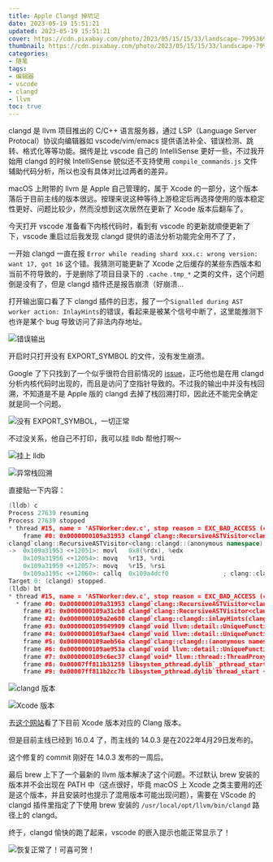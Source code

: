 ```yaml
---
title: Apple Clangd 掉坑记
date: 2023-05-19 15:51:21
updated: 2023-05-19 15:51:21
cover: https://cdn.pixabay.com/photo/2023/05/15/15/33/landscape-7995369_1280.jpg
thumbnail: https://cdn.pixabay.com/photo/2023/05/15/15/33/landscape-7995369_1280.jpg
categories:
- 随笔
tags:
- 编辑器
- vscode
- clangd
- llvm
toc: true
---
```


clangd 是 llvm 项目推出的 C/C++ 语言服务器，通过 LSP（Language Server Protocal）协议向编辑器如 vscode/vim/emacs 提供语法补全、错误检测、跳转、格式化等等功能。据传是比 vscode 自己的 IntelliSense 更好一些，不过我开始用 clangd 的时候 IntelliSense 貌似还不支持使用 `compile_commands.js` 文件辅助代码分析，所以也没有具体对比过两者的差异。

macOS 上附带的 llvm 是 Apple 自己管理的，属于 Xcode 的一部分，这个版本落后于目前主线的版本很远。按理来说这种等待上游稳定后再选择使用的版本稳定性更好、问题比较少，然而没想到这次居然在更新了 Xcode 版本后翻车了。

<!-- more -->

今天打开 vscode 准备看下内核代码时，看到有 vscode 的更新就顺便更新了下，vscode 重启过后我发现 clangd 提供的语法分析功能完全用不了了，

一开始 clangd 一直在报 `Error while reading shard xxx.c: wrong version: want 17, got 16` 这个错。我猜测可能更新了 Xcode 之后缓存的某些东西版本和当前不符导致的，于是删除了项目目录下的 `.cache` `.tmp_*` 之类的文件，这个问题倒是没有了，但是 clangd 插件还是报告崩溃（好崩溃...

打开输出窗口看了下 clangd 插件的日志，报了一个`Signalled during AST worker action: InlayHints`的错误，看起来是被某个信号中断了，这里能推测下也许是某个 bug 导致访问了非法内存地址。

![错误输出](https://s2.loli.net/2023/05/19/FQ1HDPUSep2EaIw.png)

开启时只打开没有 EXPORT_SYMBOL 的文件，没有发生崩溃。

Google 了下只找到了一个似乎很符合目前情况的 [issue](https://github.com/clangd/clangd/issues/1120)，正巧他也是在用 clangd 分析内核代码时出现的，而且是访问了空指针导致的。不过我的输出中并没有栈回溯，不知道是不是 Apple 版的 clangd 去掉了栈回溯打印，因此还不能完全确定就是同一个问题。

![没有 EXPORT_SYMBOL，一切正常](https://s2.loli.net/2023/05/19/KBxtWy3ORpMfjGq.png)

不过没关系，他自己不打印，我可以挂 lldb 帮他打啊～

![挂上 lldb](https://s2.loli.net/2023/05/19/biv4y13TLYMEoZu.png)

![异常栈回溯](https://s2.loli.net/2023/05/19/W4eavFUY6ThztpQ.png)

直接贴一下内容：

```cpp
(lldb) c
Process 27639 resuming
Process 27639 stopped
* thread #15, name = 'ASTWorker:dev.c', stop reason = EXC_BAD_ACCESS (code=1, address=0x8)
    frame #0: 0x0000000109a31953 clangd`clang::RecursiveASTVisitor<clang::clangd::(anonymous namespace)::InlayHintVisitor>::TraverseDecl(clang::Decl*) + 12051
clangd`clang::RecursiveASTVisitor<clang::clangd::(anonymous namespace)::InlayHintVisitor>::TraverseDecl:
->  0x109a31953 <+12051>: movl   0x8(%rdx), %edx
    0x109a31956 <+12054>: movq   %r13, %rdi
    0x109a31959 <+12057>: movq   %r15, %rsi
    0x109a3195c <+12060>: callq  0x109a4dcf0               ; clang::clangd::(anonymous namespace)::InlayHintVisitor::addReturnTypeHint(clang::FunctionDecl*, clang::SourceLocation)
Target 0: (clangd) stopped.
(lldb) bt
* thread #15, name = 'ASTWorker:dev.c', stop reason = EXC_BAD_ACCESS (code=1, address=0x8)
  * frame #0: 0x0000000109a31953 clangd`clang::RecursiveASTVisitor<clang::clangd::(anonymous namespace)::InlayHintVisitor>::TraverseDecl(clang::Decl*) + 12051
    frame #1: 0x0000000109a31cb8 clangd`clang::RecursiveASTVisitor<clang::clangd::(anonymous namespace)::InlayHintVisitor>::TraverseDecl(clang::Decl*) + 12920
    frame #2: 0x0000000109a2e680 clangd`clang::clangd::inlayHints(clang::clangd::ParsedAST&, llvm::Optional<clang::clangd::Range>) + 336
    frame #3: 0x0000000109949909 clangd`void llvm::detail::UniqueFunctionBase<void, llvm::Expected<clang::clangd::InputsAndAST> >::CallImpl<clang::clangd::ClangdServer::inlayHints(llvm::StringRef, llvm::Optional<clang::clangd::Range>, llvm::unique_function<void (llvm::Expected<std::__1::vector<clang::clangd::InlayHint, std::__1::allocator<clang::clangd::InlayHint> > >)>)::$_21>(void*, llvm::Expected<clang::clangd::InputsAndAST>&) + 89
    frame #4: 0x0000000109af3ae4 clangd`void llvm::detail::UniqueFunctionBase<void>::CallImpl<clang::clangd::(anonymous namespace)::ASTWorker::runWithAST(llvm::StringRef, llvm::unique_function<void (llvm::Expected<clang::clangd::InputsAndAST>)>, clang::clangd::TUScheduler::ASTActionInvalidation)::$_7>(void*) + 1524
    frame #5: 0x0000000109aeb56a clangd`clang::clangd::(anonymous namespace)::ASTWorker::runTask(llvm::StringRef, llvm::function_ref<void ()>) + 522
    frame #6: 0x0000000109ae953a clangd`void llvm::detail::UniqueFunctionBase<void>::CallImpl<clang::clangd::(anonymous namespace)::ASTWorker::create(llvm::StringRef, clang::clangd::GlobalCompilationDatabase const&, clang::clangd::TUScheduler::ASTCache&, clang::clangd::TUScheduler::HeaderIncluderCache&, clang::clangd::AsyncTaskRunner*, clang::clangd::Semaphore&, clang::clangd::TUScheduler::Options const&, clang::clangd::ParsingCallbacks&)::$_4>(void*) + 4250
    frame #7: 0x0000000109c6ec37 clangd`void* llvm::thread::ThreadProxy<std::__1::tuple<clang::clangd::AsyncTaskRunner::runAsync(llvm::Twine const&, llvm::unique_function<void ()>)::$_4> >(void*) + 71
    frame #8: 0x00007ff811b31259 libsystem_pthread.dylib`_pthread_start + 125
    frame #9: 0x00007ff811b2cc7b libsystem_pthread.dylib`thread_start + 15
```

![clangd 版本](https://s2.loli.net/2023/05/19/RTW8s2QO1eYxAhg.png)

![Xcode 版本](https://s2.loli.net/2023/05/19/gAvtwyS8WZRO5af.png)

去[这个网站](https://xcodereleases.com/alpha.html)看了下目前 Xcode 版本对应的 Clang 版本。

但是目前主线已经到 16.0.4 了，而主线的 14.0.3 是在2022年4月29日发布的。

这个修复的 commit 刚好在 14.0.3 发布的一周后。

最后 brew 上下了一个最新的 llvm 版本解决了这个问题。不过默认 brew 安装的版本并不会出现在 PATH 中（这点很好，毕竟 macOS 上 Xcode 之类主要用的还是这个版本，并且安装时也提示了混用版本可能出现问题），需要在 VScode 的 clangd 插件里指定了下使用 brew 安装的 `/usr/local/opt/llvm/bin/clangd` 路径上的 clangd。

终于，clangd 愉快的跑了起来，vscode 的嵌入提示也能正常显示了！

![恢复正常了！可喜可贺！](https://s2.loli.net/2023/05/19/AghnrWmdsq6butQ.png)
